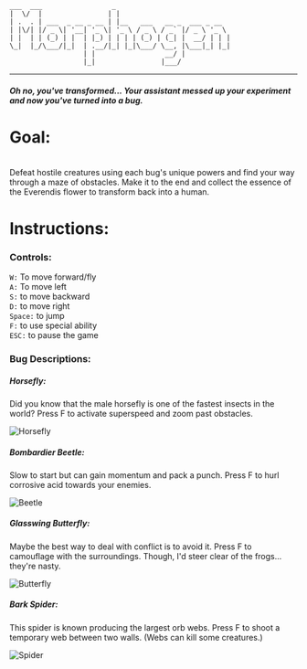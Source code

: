 ```
___  ___                 _
|  \/  |                | |
| .  . | ___  _ __ _ __ | |__   ___   __ _  ___ _ __
| |\/| |/ _ \| '__| '_ \| '_ \ / _ \ / _` |/ _ \ '_ \
| |  | | (_) | |  | |_) | | | | (_) | (_| |  __/ | | |
\_|  |_/\___/|_|  | .__/|_| |_|\___/ \__, |\___|_| |_|
                  | |                 __/ |
                  |_|                |___/
```

---

##### Oh no, you've transformed... Your assistant messed up your experiment and now you've turned into a bug.

# Goal:

<br>Defeat hostile creatures using each bug's unique powers and find your way through a maze of obstacles.
Make it to the end and collect the essence of the Everendis flower to transform back into a human.

# Instructions:

### Controls:

`W:` To move forward/fly<br>
`A:` To move left<br>
`S:` to move backward<br>
`D:` to move right<br>
`Space:` to jump<br>
`F:` to use special ability<br>
`ESC:` to pause the game<br>

### Bug Descriptions:

##### Horsefly:

Did you know that the male horsefly is one of the fastest insects in the world? Press F to activate superspeed and zoom past obstacles.

![Horsefly](https://user-images.githubusercontent.com/78584417/144224923-42213121-cd84-4f55-8fc5-3f24f7fd539e.png)

##### Bombardier Beetle:

Slow to start but can gain momentum and pack a punch. Press F to hurl corrosive acid towards your enemies.

![Beetle](https://user-images.githubusercontent.com/78584417/144231513-e8e57426-04ea-4d5d-aaaf-515d133dfba0.png)

##### Glasswing Butterfly:

Maybe the best way to deal with conflict is to avoid it. Press F to camouflage with the surroundings. Though, I'd steer clear of the frogs... they're nasty.

![Butterfly](https://user-images.githubusercontent.com/78584417/144225024-58ab7f1e-bba8-42da-a980-91be9a75477a.png)

##### Bark Spider:

This spider is known producing the largest orb webs. Press F to shoot a temporary web between two walls. (Webs can kill some creatures.)

![Spider](https://user-images.githubusercontent.com/78584417/144232100-66bc4d5c-9a59-45e5-9dd9-c00b85162184.png)
